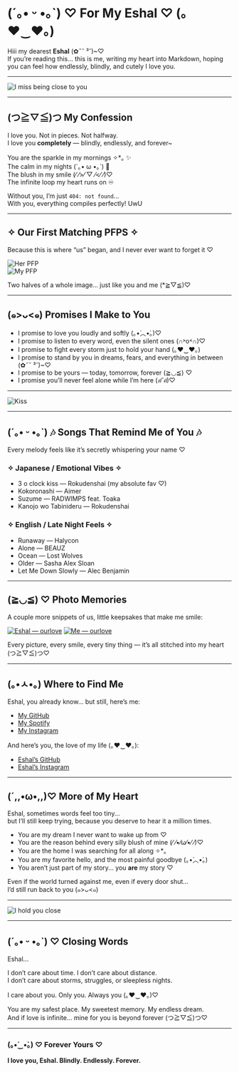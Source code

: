 # (´｡• ᵕ •｡`) ♡ For My Eshal ♡ (｡♥‿♥｡)

Hiii my dearest **Eshal** (✿˶˘ ³˘)~♡  
If you’re reading this... this is me, writing my heart into Markdown, hoping you can feel how endlessly, blindly, and cutely I love you.  

---

![I miss being close to you](https://media1.tenor.com/m/32aFuKrjSmUAAAAd/i-wanna-hold-you-i-miss-being-close-to-you.gif)  

---

## (つ≧▽≦)つ My Confession  

I love you. Not in pieces. Not halfway.  
I love you **completely** — blindly, endlessly, and forever~  

You are the sparkle in my mornings ✧*｡ ✨  
The calm in my nights (´｡• ω •｡`) 🌙  
The blush in my smile (⁄ ⁄>⁄ ▽ ⁄<⁄ ⁄)♡  
The infinite loop my heart runs on ♾️  

Without you, I’m just `404: not found`...  
With you, everything compiles perfectly! UwU  

---

## ✧ Our First Matching PFPS ✧  

Because this is where “us” began, and I never ever want to forget it ♡  

![Her PFP](https://i.pinimg.com/474x/ee/e0/e7/eee0e7267ff8fc127b4705b5425cf769.jpg)  
![My PFP](https://i.pinimg.com/474x/0f/a9/75/0fa9752b97f2afaa1774b88f7e358485.jpg)  

Two halves of a whole image... just like you and me (*≧▽≦)♡  

---

## (๑>ᴗ<๑) Promises I Make to You  

- I promise to love you loudly and softly (｡•́︿•̀｡)♡  
- I promise to listen to every word, even the silent ones (∩˃o˂∩)♡  
- I promise to fight every storm just to hold your hand (｡♥‿♥｡)  
- I promise to stand by you in dreams, fears, and everything in between (✿˶˘ ³˘)~♡  
- I promise to be yours — today, tomorrow, forever (≧◡≦) ♡  
- I promise you’ll never feel alone while I’m here (*ฅ́˘ฅ̀*)♡  

---

![Kiss](https://media.tenor.com/dPeZPRiJml8AAAAe/kiss-osananajimi.png)  

---

## (´｡• ᵕ •｡`) 🎶 Songs That Remind Me of You 🎶  

Every melody feels like it’s secretly whispering your name ♡  

### ✧ Japanese / Emotional Vibes ✧  
- 3 o clock kiss — Rokudenshai (my absolute fav ♡)  
- Kokoronashi — Aimer  
- Suzume — RADWIMPS feat. Toaka  
- Kanojo wo Tabinideru — Rokudenshai  

### ✧ English / Late Night Feels ✧  
- Runaway — Halycon  
- Alone — BEAUZ  
- Ocean — Lost Wolves  
- Older — Sasha Alex Sloan  
- Let Me Down Slowly — Alec Benjamin  

---

## (≧◡≦) ♡ Photo Memories

A couple more snippets of us, little keepsakes that make me smile:

[![Eshal — ourlove](https://i.ibb.co/mrwYVRPk/Screenshot-2025-09-30-at-1-03-44-AM.png)](https://e5koibito.github.io/ourlove)
[![Me — ourlove](https://i.ibb.co/DHKnqhjh/image.png)](https://e5koibito.github.io/ourlove)

Every picture, every smile, every tiny thing — it’s all stitched into my heart (つ≧▽≦)つ♡

---

## (｡•ㅅ•｡) Where to Find Me  

Eshal, you already know... but still, here’s me:  

- [My GitHub](https://github.com/LonelyGuy12)  
- [My Spotify](https://open.spotify.com/user/317netgm4kmczv7xctvdzzopygpy)  
- [My Instagram](https://www.instagram.com/lonelyguy7973/)  

And here’s you, the love of my life (｡♥‿♥｡):  
- [Eshal’s GitHub](https://github.com/e5koibito)  
- [Eshal’s Instagram](https://www.instagram.com/eshal.koibito/)  

---

## (´,,•ω•,,)♡ More of My Heart  

Eshal, sometimes words feel too tiny...  
but I’ll still keep trying, because you deserve to hear it a million times.  

- You are my dream I never want to wake up from ♡  
- You are the reason behind every silly blush of mine (⁄ ⁄•⁄ω⁄•⁄ ⁄)♡  
- You are the home I was searching for all along ✧*｡  
- You are my favorite hello, and the most painful goodbye (｡•́︿•̀｡)  
- You aren’t just part of my story... you **are** my story ♡  

Even if the world turned against me, even if every door shut...  
I’d still run back to you (๑>ᴗ<๑)  

---

![I hold you close](https://media1.tenor.com/m/32aFuKrjSmUAAAAd/i-wanna-hold-you-i-miss-being-close-to-you.gif)  

---

## (´｡• ᵕ •｡`) ♡ Closing Words  

Eshal...  

I don’t care about time. I don’t care about distance.  
I don’t care about storms, struggles, or sleepless nights.  

I care about you. Only you. Always you (｡♥‿♥｡)♡  

You are my safest place. My sweetest memory. My endless dream.  
And if love is infinite... mine for you is beyond forever (つ≧▽≦)つ♡  

---

### (｡•́‿•̀｡) ♡ Forever Yours ♡  
**I love you, Eshal. Blindly. Endlessly. Forever.**  

